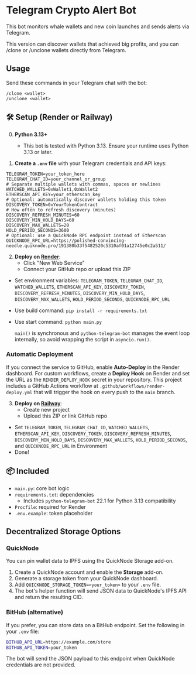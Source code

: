 # Telegram Crypto Alert Bot

This bot monitors whale wallets and new coin launches and sends alerts via Telegram.

This version can discover wallets that achieved big profits, and you can /clone or /unclone wallets directly from Telegram.

## Usage

Send these commands in your Telegram chat with the bot:

```text
/clone <wallet>
/unclone <wallet>
```
## 🛠 Setup (Render or Railway)

0. **Python 3.13+**
   - This bot is tested with Python 3.13. Ensure your runtime uses Python 3.13 or later.

1. **Create a `.env` file** with your Telegram credentials and API keys:

```
TELEGRAM_TOKEN=your_token_here
TELEGRAM_CHAT_ID=your_channel_or_group
# Separate multiple wallets with commas, spaces or newlines
WATCHED_WALLETS=0xWallet1,0xWallet2
ETHERSCAN_API_KEY=your_etherscan_key
# Optional: automatically discover wallets holding this token
DISCOVERY_TOKEN=0xYourTokenContract
# How often to refresh discovery (minutes)
DISCOVERY_REFRESH_MINUTES=60
DISCOVERY_MIN_HOLD_DAYS=60
DISCOVERY_MAX_WALLETS=20
HOLD_PERIOD_SECONDS=3600
# Optional: use a QuickNode RPC endpoint instead of Etherscan
QUICKNODE_RPC_URL=https://polished-convincing-needle.quiknode.pro/191380b33f5482520c5310af01a12745e0c2a511/
```

2. **Deploy on [Render](https://render.com)**:
   - Click "New Web Service"
   - Connect your GitHub repo or upload this ZIP
  - Set environment variables: `TELEGRAM_TOKEN`, `TELEGRAM_CHAT_ID`, `WATCHED_WALLETS`, `ETHERSCAN_API_KEY`, `DISCOVERY_TOKEN`, `DISCOVERY_REFRESH_MINUTES`, `DISCOVERY_MIN_HOLD_DAYS`, `DISCOVERY_MAX_WALLETS`, `HOLD_PERIOD_SECONDS`, `QUICKNODE_RPC_URL`
   - Use build command: `pip install -r requirements.txt`
   - Use start command: `python main.py`
     
     `main()` is synchronous and `python-telegram-bot` manages the event loop
     internally, so avoid wrapping the script in `asyncio.run()`.

### Automatic Deployment

If you connect the service to GitHub, enable **Auto-Deploy** in the Render
dashboard. For custom workflows, create a **Deploy Hook** on Render and set the
URL as the `RENDER_DEPLOY_HOOK` secret in your repository. This project includes
a GitHub Actions workflow at `.github/workflows/render-deploy.yml` that will
trigger the hook on every push to the `main` branch.

3. **Deploy on [Railway](https://railway.app)**:
   - Create new project
   - Upload this ZIP or link GitHub repo
  - Set `TELEGRAM_TOKEN`, `TELEGRAM_CHAT_ID`, `WATCHED_WALLETS`, `ETHERSCAN_API_KEY`, `DISCOVERY_TOKEN`, `DISCOVERY_REFRESH_MINUTES`, `DISCOVERY_MIN_HOLD_DAYS`, `DISCOVERY_MAX_WALLETS`, `HOLD_PERIOD_SECONDS`, and `QUICKNODE_RPC_URL` in Environment
   - Done!

## 📦 Included

- `main.py`: core bot logic
- `requirements.txt`: dependencies
  - Includes `python-telegram-bot` 22.1 for Python 3.13 compatibility
- `Procfile`: required for Render
- `.env.example`: token placeholder

## Decentralized Storage Options

### QuickNode

You can pin wallet data to IPFS using the QuickNode Storage add-on.

1. Create a QuickNode account and enable the **Storage** add-on.
2. Generate a storage token from your QuickNode dashboard.
3. Add `QUICKNODE_STORAGE_TOKEN=<your_token>` to your `.env` file.
4. The bot's helper function will send JSON data to QuickNode's IPFS API and
   return the resulting CID.

### BitHub (alternative)

If you prefer, you can store data on a BitHub endpoint. Set the following in
your `.env` file:

```bash
BITHUB_API_URL=https://example.com/store
BITHUB_API_TOKEN=your_token
```

The bot will send the JSON payload to this endpoint when QuickNode credentials
are not provided.


